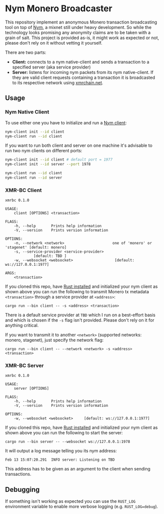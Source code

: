 # Nym Monero Broadcaster
This repository implement an anonymous Monero transaction broadcasting tool on top of
[Nym](https://github.com/nymtech/nym), a mixnet still under heavy development. So while the technology looks promising
any anonymity claims are to be taken with a grain of salt. This project is provided as-is, it might work as expected or
not, please don't rely on it without vetting it yourself.

There are two parts:
* **Client:** connects to a nym native-client and sends a transaction to a specified server (aka service provider)
* **Server:** listens for incoming nym packets from its nym native-client. If they are valid client requests containing
a transaction it is broadcasted to its respective network using [xmrchain.net](https://xmrchain.net).

## Usage
### Nym Native Client
To use either one you have to initialize and run a [Nym client](https://nymtech.net/docs/build-peapps/native-client/):

```bash
nym-client init --id client
nym-client run --id client
```

If you want to run both client and server on one machine it's advisable to run two nym clients on different ports:

```bash
nym-client init --id client # default port = 1977
nym-client init --id server --port 1978

nym-client run --id client
nym-client run --id server
``` 

### XMR-BC Client
```
xmrbc 0.1.0

USAGE:
    client [OPTIONS] <transaction>

FLAGS:
    -h, --help       Prints help information
    -V, --version    Prints version information

OPTIONS:
    -n, --network <network>                      one of 'monero' or 'stagenet' [default: monero]
    -s, --service-provider <service-provider>
             [default: TBD ]
    -w, --websocket <websocket>                   [default: ws://127.0.0.1:1977]

ARGS:
    <transaction>    
```

If you cloned this repo, have [Rust installed](https://rustup.rs/) and initialized your nym client as shown above you
can run the following to transmit Monero tx metadata `<transaction>` through a service provider at `<address>`:

```
cargo run --bin client -- -s <address> <transaction>
```

There is a default service provider at `TBD`
which I run on a best-effort basis and which is chosen if the `-s` flag isn't provided. Please don't rely on it for anything critical.

If you want to transmit it to another `<network>` (supported networks: monero, stagenet), just specify the network
flag:

```
cargo run --bin client -- --network <network> -s <address> <transaction>
```

### XMR-BC Server
```
xmrbc 0.1.0

USAGE:
    server [OPTIONS]

FLAGS:
    -h, --help       Prints help information
    -V, --version    Prints version information

OPTIONS:
    -w, --websocket <websocket>     [default: ws://127.0.0.1:1977]
```

If you cloned this repo, have [Rust installed](https://rustup.rs/) and initialized your nym client as shown above you
can run the following to start the server:

```
cargo run --bin server -- --websocket ws://127.0.0.1:1978
```

It will output a log message telling you its nym address:

```
Feb 13 15:07:20.291  INFO server: Listening on TBD
```

This address has to be given as an argument to the client when sending transactions.

## Debugging
If something isn't working as expected you can use the `RUST_LOG` environment variable to enable more verbose logging
(e.g. `RUST_LOG=debug`).